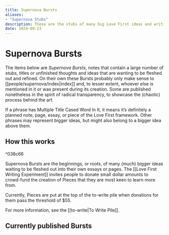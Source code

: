 ```yaml
---
title: Supernova Bursts
aliases: 
- "Supernova Stubs"
description: These are the stubs of many big Love First ideas and writings.
date: 2024-09-23
---
```

# Supernova Bursts

The items below are *Supernova Bursts*,  notes that contain a large number of stubs, titles or unfinished thoughts and ideas that are wanting to be fleshed out and refined. On their own these Bursts probably only make sense to [[people/supernova/index|index]] and, to lesser extent, whoever else is mentioned in it or was present during its creation. Some are published nonetheless in the spirit of radical transparency, to showcase the (chaotic) process behind the art.

If a phrase has Multiple Title Cased Word In It, it means it’s definitely a planned note, page, essay, or piece of the Love First framework. Other phrases may represent bigger ideas, but might also belong to a bigger idea above them.

## How this works

^038c66

Supernova Bursts are the beginnings, or roots, of many (much) bigger ideas waiting to be fleshed out into their own essays or pages. The [[Love First Writing Experiment]] invites people to donate small dollar amounts to crowd-fund the creation of Pieces that they are most keen to learn more from. 

Currently, Pieces are put at the top of the to-write pile when donations for them pass the threshold of <nobr>$55</nobr>.  

For more information, see the [[to-write|To Write Pile]].

## Currently published Bursts